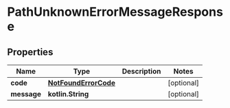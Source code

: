
# PathUnknownErrorMessageResponse

## Properties
Name | Type | Description | Notes
------------ | ------------- | ------------- | -------------
**code** | [**NotFoundErrorCode**](NotFoundErrorCode.md) |  |  [optional]
**message** | **kotlin.String** |  |  [optional]



